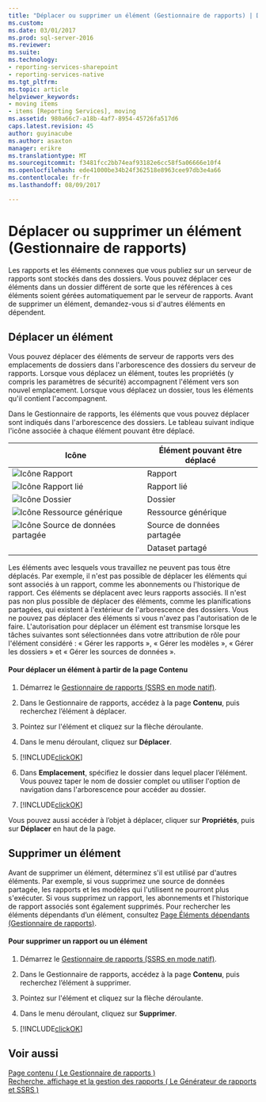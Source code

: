```yaml
---
title: "Déplacer ou supprimer un élément (Gestionnaire de rapports) | Documents Microsoft"
ms.custom: 
ms.date: 03/01/2017
ms.prod: sql-server-2016
ms.reviewer: 
ms.suite: 
ms.technology:
- reporting-services-sharepoint
- reporting-services-native
ms.tgt_pltfrm: 
ms.topic: article
helpviewer_keywords:
- moving items
- items [Reporting Services], moving
ms.assetid: 980a66c7-a18b-4af7-8954-45726fa517d6
caps.latest.revision: 45
author: guyinacube
ms.author: asaxton
manager: erikre
ms.translationtype: MT
ms.sourcegitcommit: f3481fcc2bb74eaf93182e6cc58f5a06666e10f4
ms.openlocfilehash: ede41000be34b24f362518e8963cee97db3e4a66
ms.contentlocale: fr-fr
ms.lasthandoff: 08/09/2017

---
```

# <a name="move-or-delete-an-item-report-manager"></a>Déplacer ou supprimer un élément (Gestionnaire de rapports)
  Les rapports et les éléments connexes que vous publiez sur un serveur de rapports sont stockés dans des dossiers. Vous pouvez déplacer ces éléments dans un dossier différent de sorte que les références à ces éléments soient gérées automatiquement par le serveur de rapports. Avant de supprimer un élément, demandez-vous si d'autres éléments en dépendent.  
  
## <a name="move-an-item"></a>Déplacer un élément  
 Vous pouvez déplacer des éléments de serveur de rapports vers des emplacements de dossiers dans l'arborescence des dossiers du serveur de rapports. Lorsque vous déplacez un élément, toutes les propriétés (y compris les paramètres de sécurité) accompagnent l'élément vers son nouvel emplacement. Lorsque vous déplacez un dossier, tous les éléments qu'il contient l'accompagnent.  
  
 Dans le Gestionnaire de rapports, les éléments que vous pouvez déplacer sont indiqués dans l'arborescence des dossiers. Le tableau suivant indique l'icône associée à chaque élément pouvant être déplacé.  
  
|Icône|Élément pouvant être déplacé|  
|----------|-------------------|  
|![Icône Rapport](../../reporting-services/report-server/media/hlp-16doc.gif "Icône Rapport")|Rapport|  
|![Icône Rapport lié](../../reporting-services/report-server/media/hlp-16linked.gif "Icône Rapport lié")|Rapport lié|  
|![Icône Dossier](../../reporting-services/report-server/media/hlp-16folder.gif "Icône Dossier")|Dossier|  
|![Icône Ressource générique](../../reporting-services/report-server/media/hlp-16file.gif "Icône Ressource générique")|Ressource générique|  
|![Icône Source de données partagée](../../reporting-services/report-data/media/hlp-16datasource.png "Icône Source de données partagée")|Source de données partagée|  
||Dataset partagé|  
  
 Les éléments avec lesquels vous travaillez ne peuvent pas tous être déplacés. Par exemple, il n'est pas possible de déplacer les éléments qui sont associés à un rapport, comme les abonnements ou l'historique de rapport. Ces éléments se déplacent avec leurs rapports associés. Il n'est pas non plus possible de déplacer des éléments, comme les planifications partagées, qui existent à l'extérieur de l'arborescence des dossiers. Vous ne pouvez pas déplacer des éléments si vous n'avez pas l'autorisation de le faire. L'autorisation pour déplacer un élément est transmise lorsque les tâches suivantes sont sélectionnées dans votre attribution de rôle pour l'élément considéré : « Gérer les rapports », « Gérer les modèles », « Gérer les dossiers » et « Gérer les sources de données ».  
  
#### <a name="to-move-an-item-from-within-the-contents-page"></a>Pour déplacer un élément à partir de la page Contenu  
  
1.  Démarrez le [Gestionnaire de rapports &#40;SSRS en mode natif&#41;](http://msdn.microsoft.com/library/80949f9d-58f5-48e3-9342-9e9bf4e57896).  
  
2.  Dans le Gestionnaire de rapports, accédez à la page **Contenu**, puis recherchez l’élément à déplacer.  
  
3.  Pointez sur l'élément et cliquez sur la flèche déroulante.  
  
4.  Dans le menu déroulant, cliquez sur **Déplacer**.  
  
5.  [!INCLUDE[clickOK](../../includes/clickok-md.md)]  
  
6.  Dans **Emplacement**, spécifiez le dossier dans lequel placer l’élément. Vous pouvez taper le nom de dossier complet ou utiliser l'option de navigation dans l'arborescence pour accéder au dossier.  
  
7.  [!INCLUDE[clickOK](../../includes/clickok-md.md)]  
  
 Vous pouvez aussi accéder à l’objet à déplacer, cliquer sur **Propriétés**, puis sur **Déplacer** en haut de la page.  
  
## <a name="delete-an-item"></a>Supprimer un élément  
 Avant de supprimer un élément, déterminez s'il est utilisé par d'autres éléments. Par exemple, si vous supprimez une source de données partagée, les rapports et les modèles qui l'utilisent ne pourront plus s'exécuter. Si vous supprimez un rapport, les abonnements et l'historique de rapport associés sont également supprimés. Pour rechercher les éléments dépendants d’un élément, consultez [Page Éléments dépendants &#40;Gestionnaire de rapports&#41;](http://msdn.microsoft.com/library/4dcfb311-e9c3-4c5d-b2e0-018d79f37d2e).  
  
#### <a name="to-delete-a-report-or-item"></a>Pour supprimer un rapport ou un élément  
  
1.  Démarrez le [Gestionnaire de rapports &#40;SSRS en mode natif&#41;](http://msdn.microsoft.com/library/80949f9d-58f5-48e3-9342-9e9bf4e57896).  
  
2.  Dans le Gestionnaire de rapports, accédez à la page **Contenu**, puis recherchez l’élément à supprimer.  
  
3.  Pointez sur l'élément et cliquez sur la flèche déroulante.  
  
4.  Dans le menu déroulant, cliquez sur **Supprimer**.  
  
5.  [!INCLUDE[clickOK](../../includes/clickok-md.md)]  
  
## <a name="see-also"></a>Voir aussi  
 [Page contenu &#40; Le Gestionnaire de rapports &#41;](http://msdn.microsoft.com/library/6b16869b-158a-4934-9c85-bee934b35378)   
 [Recherche, affichage et la gestion des rapports &#40; Le Générateur de rapports et SSRS &#41;](../../reporting-services/report-builder/finding-viewing-and-managing-reports-report-builder-and-ssrs.md)  
  
  
